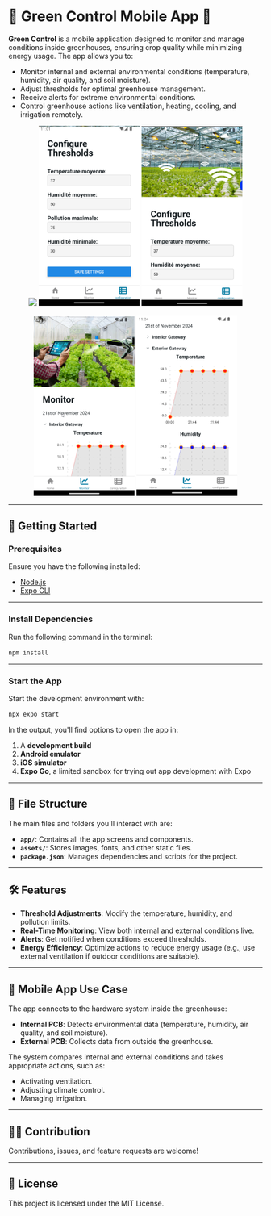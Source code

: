 
# 🌱 Green Control Mobile App 🌱

**Green Control** is a mobile application designed to monitor and manage conditions inside greenhouses, ensuring crop quality while minimizing energy usage. The app allows you to:  

- Monitor internal and external environmental conditions (temperature, humidity, air quality, and soil moisture).  
- Adjust thresholds for optimal greenhouse management.  
- Receive alerts for extreme environmental conditions.  
- Control greenhouse actions like ventilation, heating, cooling, and irrigation remotely.  

<div style="display:flex;flex-direction:column;justify-content:canter;" align="center">
    <div>
        <img  width="200" src="./images/home.png alt="Home Page">
        <img  width="200" src="./images/config.png" alt="Config Page">
        <img  width="200" src="./images/config0.png" alt="Config Page">
    </div>
    <br/>
    <div>
        <img  width="200" src="./images/monitor.png" alt="Monitoring">
        <img  width="200" src="./images/external.png" alt="Monitoring">
    </div>
</div>



---

## 🚀 Getting Started  

### Prerequisites  
Ensure you have the following installed:  
- [Node.js](https://nodejs.org/)  
- [Expo CLI](https://expo.dev/)  

---

### Install Dependencies  

Run the following command in the terminal:  

```bash
npm install
```

---

### Start the App  

Start the development environment with:  

```bash
npx expo start
```

In the output, you'll find options to open the app in:  
1. A **development build**  
2. **Android emulator**  
3. **iOS simulator**  
4. **Expo Go**, a limited sandbox for trying out app development with Expo  

---

## 📂 File Structure  

The main files and folders you'll interact with are:  

- **`app/`**: Contains all the app screens and components.  
- **`assets/`**: Stores images, fonts, and other static files.  
- **`package.json`**: Manages dependencies and scripts for the project.  

---

## 🛠️ Features  

- **Threshold Adjustments**: Modify the temperature, humidity, and pollution limits.  
- **Real-Time Monitoring**: View both internal and external conditions live.  
- **Alerts**: Get notified when conditions exceed thresholds.  
- **Energy Efficiency**: Optimize actions to reduce energy usage (e.g., use external ventilation if outdoor conditions are suitable).  

---

## 📱 Mobile App Use Case  

The app connects to the hardware system inside the greenhouse:  

- **Internal PCB**: Detects environmental data (temperature, humidity, air quality, and soil moisture).  
- **External PCB**: Collects data from outside the greenhouse.  

The system compares internal and external conditions and takes appropriate actions, such as:  
- Activating ventilation.  
- Adjusting climate control.  
- Managing irrigation.  

---

## 👨‍💻 Contribution  

Contributions, issues, and feature requests are welcome!  

---

## 📜 License  

This project is licensed under the MIT License.  
